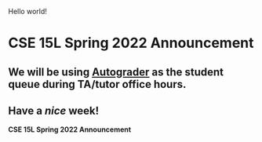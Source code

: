 
Hello world!

# CSE 15L Spring 2022 Announcement
## We will be using [Autograder](https://autograder.ucsd.edu) as the student queue during TA/tutor office hours.
## Have a *nice* week!


**CSE 15L Spring 2022 Announcement**
